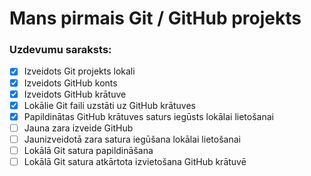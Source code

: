 # Mans pirmais Git / GitHub projekts
### Uzdevumu saraksts:
-  [x] Izveidots Git projekts lokali
-  [x] Izveidots GitHub konts
-  [x] Izveidots GitHub krātuve
-  [x] Lokālie Git faili uzstāti uz GitHub krātuves
-  [x] Papildinātas GitHub krātuves saturs iegūsts lokālai lietošanai 
-  [ ] Jauna zara izveide GitHub
-  [ ] Jaunizveidotā zara satura iegūšana lokālai lietošanai
-  [ ] Lokālā Git satura papildināšana
-  [ ] Lokālā Git satura atkārtota izvietošana GitHub krātuvē
